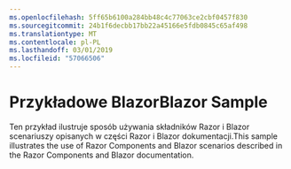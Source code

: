 ```yaml
---
ms.openlocfilehash: 5ff65b6100a284bb48c4c77063ce2cbf0457f830
ms.sourcegitcommit: 24b1f6decbb17bb22a45166e5fdb0845c65af498
ms.translationtype: MT
ms.contentlocale: pl-PL
ms.lasthandoff: 03/01/2019
ms.locfileid: "57066506"
---
```

# <a name="blazor-sample"></a><span data-ttu-id="53dc2-101">Przykładowe Blazor</span><span class="sxs-lookup"><span data-stu-id="53dc2-101">Blazor Sample</span></span>

<span data-ttu-id="53dc2-102">Ten przykład ilustruje sposób używania składników Razor i Blazor scenariuszy opisanych w części Razor i Blazor dokumentacji.</span><span class="sxs-lookup"><span data-stu-id="53dc2-102">This sample illustrates the use of Razor Components and Blazor scenarios described in the Razor Components and Blazor documentation.</span></span>
